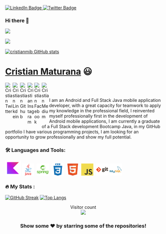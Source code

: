 <div id="badges">
  <a href="https://www.linkedin.com/in/cristian-maturana/">
    <img src="https://img.shields.io/badge/LinkedIn-blue?style=for-the-badge&logo=linkedin&logoColor=white" alt="LinkedIn Badge"/>
  </a>
  <a href="https://twitter.com/CristianDevJava">
    <img src="https://img.shields.io/badge/Twitter-blue?style=for-the-badge&logo=twitter&logoColor=white" alt="Twitter Badge"/>
  </a>
</div>

### Hi there 👋
![](https://komarev.com/ghpvc/?username=your-cristianmib&color=green)

<div id="header" align="center">
  <a href="https://postimg.cc/z33Dj0hg' target='_blank'><img src='https://i.postimg.cc/z33Dj0hg/Gif-de-texto-simple-en-blanco-y-negro.gif' border='0' alt='Gif-de-texto-simple-en-blanco-y-negro" width=600"/></a> 
</div>
    
<img src="https://media.giphy.com/media/1oF1KAEYvmXBMo6uTS/giphy.gif" width="600"/> 

[![cristianmib GitHub stats](https://github-readme-stats.vercel.app/api?username=cristianmib)](https://github.com/cristianmib/github-readme-stats)

 # <a href="https://www.linkedin.com/in/cristian-maturana/">Cristian Maturana</a> :smiley:
 
 <a href="https://twitter.com/CristianDevJava">
  <img align="left" alt="Cristian Twitter" width="24px" src="https://cdn.jsdelivr.net/npm/simple-icons@v3/icons/twitter.svg" />
</a>
<a href="https://www.linkedin.com/in/cristian-maturana/">
  <img align="left" alt="Cristian Linkdein" width="24px" src="https://cdn.jsdelivr.net/npm/simple-icons@v3/icons/linkedin.svg" />
</a>
<a href="https://github.com/cristianmib">
  <img align="left" alt="Cristian Github" width="24px" src="https://cdn.jsdelivr.net/npm/simple-icons@v3/icons/github.svg" />
</a>
<a href="https://www.instagram.com/cristianmibdeveloper/">
  <img align="left" alt="Cristian Instagram" width="22px" src="https://cdn.jsdelivr.net/npm/simple-icons@v3/icons/instagram.svg" />
</a>
<a href="https://www.facebook.com/cristian.a.ibarra.12">
  <img align="left" alt="Cristian Facebook" width="24px" src="https://cdn.jsdelivr.net/npm/simple-icons@v3/icons/facebook.svg" />

</a>
<a href="https://cristianmib.github.io/CristianMaturanaGitHubPages/">
  <img align="left" alt="Cristian Medium" width="24px" src="https://cdn.jsdelivr.net/npm/simple-icons@v3/icons/medium.svg" />
</a>
<br/>
<br/>

I am an Android and Full Stack Java mobile application developer, with a great capacity for teamwork to apply my knowledge in the professional field, I reinvented myself professionally first in the development of Android mobile applications, I am currently a graduate of a Full Stack development Bootcamp Java, in my GitHub portfolio I have various programming projects, I am looking for an opportunity to grow professionally and show my full potential.
    
### 🛠 Languages and Tools:

<div>
  <img src="https://github.com/devicons/devicon/blob/master/icons/kotlin/kotlin-original.svg" title="Git" **alt="Git" width="50" height="50"/> 
  <img src="https://github.com/devicons/devicon/blob/master/icons/java/java-original-wordmark.svg" title="Java" alt="Java" width="40" height="40"/>&nbsp;
  <img src="https://github.com/devicons/devicon/blob/master/icons/spring/spring-original-wordmark.svg" title="Spring" alt="Spring" width="40" height="40"/>&nbsp;
  <img src="https://github.com/devicons/devicon/blob/master/icons/css3/css3-plain-wordmark.svg"  title="CSS3" alt="CSS" width="40" height="40"/>&nbsp;
  <img src="https://github.com/devicons/devicon/blob/master/icons/html5/html5-original.svg" title="HTML5" alt="HTML" width="40" height="40"/>&nbsp;
  <img src="https://github.com/devicons/devicon/blob/master/icons/javascript/javascript-original.svg" title="JavaScript" alt="JavaScript" width="40" 
  <img src="https://github.com/devicons/devicon/blob/master/icons/mysql/mysql-original-wordmark.svg" title="MySQL"  alt="MySQL" width="40" height="40"/>&nbsp;
  <img src="https://github.com/devicons/devicon/blob/master/icons/git/git-original-wordmark.svg" title="Git" **alt="Git" width="40" height="40"/>
  <img src="https://github.com/devicons/devicon/blob/master/icons/mysql/mysql-original-wordmark.svg" title="MySQL"  alt="MySQL" width="40" height="40"/>&nbsp;
</div>
    
   
### :fire: My Stats :

[![GitHub Streak](http://github-readme-streak-stats.herokuapp.com?user=cristianmib&theme=nightowl)](https://git.io/streak-stats)
[![Top Langs](https://github-readme-stats.vercel.app/api/top-langs/?username=cristianmib)](https://github.com/anuraghazra/github-readme-stats)

<p align="center"> 
  Visitor count<br>
  <img src="https://profile-counter.glitch.me/cristianmib/count.svg" />
</p>

<div align="center">

### Show some ❤️ by starring some of the repositories!


